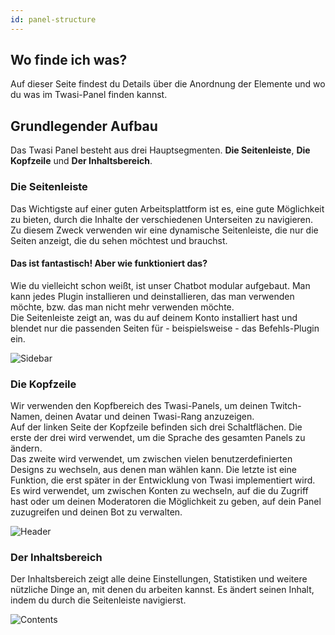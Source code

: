 ```yaml
---
id: panel-structure
---
```


## Wo finde ich was?

Auf dieser Seite findest du Details über die Anordnung der Elemente und wo du was im Twasi-Panel finden kannst.

## Grundlegender Aufbau

Das Twasi Panel besteht aus drei Hauptsegmenten. **Die Seitenleiste**, **Die Kopfzeile** und **Der Inhaltsbereich**.

### Die Seitenleiste

Das Wichtigste auf einer guten Arbeitsplattform ist es, eine gute Möglichkeit zu bieten, durch die Inhalte der verschiedenen Unterseiten zu navigieren.  
Zu diesem Zweck verwenden wir eine dynamische Seitenleiste, die nur die Seiten anzeigt, die du sehen möchtest und brauchst.  

#### Das ist fantastisch! Aber wie funktioniert das?

Wie du vielleicht schon weißt, ist unser Chatbot modular aufgebaut. Man kann jedes Plugin installieren und deinstallieren, das man verwenden möchte, bzw. das man nicht mehr verwenden möchte.  
Die Seitenleiste zeigt an, was du auf deinem Konto installiert hast und blendet nur die passenden Seiten für - beispielsweise - das Befehls-Plugin ein.

![Sidebar](/img/userdocs/twasi-panel/panel-structure/sidebar.png)

### Die Kopfzeile

Wir verwenden den Kopfbereich des Twasi-Panels, um deinen Twitch-Namen, deinen Avatar und deinen Twasi-Rang anzuzeigen.  
Auf der linken Seite der Kopfzeile befinden sich drei Schaltflächen. Die erste der drei wird verwendet, um die Sprache des gesamten Panels zu ändern.  
Das zweite wird verwendet, um zwischen vielen benutzerdefinierten Designs zu wechseln, aus denen man wählen kann. Die letzte ist eine Funktion, die erst später in der Entwicklung von Twasi implementiert wird. Es wird verwendet, um zwischen Konten zu wechseln, auf die du Zugriff hast oder um deinen Moderatoren die Möglichkeit zu geben, auf dein Panel zuzugreifen und deinen Bot zu verwalten.

![Header](/img/userdocs/twasi-panel/panel-structure/header.png)

### Der Inhaltsbereich

Der Inhaltsbereich zeigt alle deine Einstellungen, Statistiken und weitere nützliche Dinge an, mit denen du arbeiten kannst. Es ändert seinen Inhalt, indem du durch die Seitenleiste navigierst.

![Contents](/img/userdocs/twasi-panel/panel-structure/contents.png)
